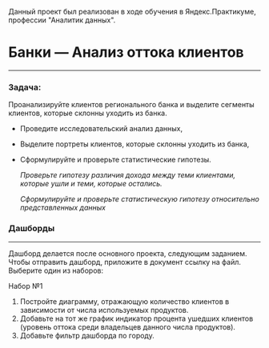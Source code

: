 Данный проект был реализован в ходе обучения в Яндекс.Практикуме, профессии "Аналитик данных".

# Банки — Анализ оттока клиентов
---------------------------------

### Задача:

Проанализируйте клиентов регионального банка и выделите сегменты клиентов, которые склонны уходить из банка.

- Проведите исследовательский анализ данных,
- Выделите портреты клиентов, которые склонны уходить из банка,
- Сформулируйте и проверьте статистические гипотезы.
    
    *Проверьте гипотезу различия дохода между теми клиентами, которые ушли и теми, которые остались.*
    
    *Сформулируйте и проверьте статистическую гипотезу относительно представленных данных*
### Дашборды
---------------
Дашборд делается после основного проекта, следующим заданием. 
Чтобы отправить дашборд, приложите в документ ссылку на файл. Выберите один из наборов:

Набор №1

1. Постройте диаграмму, отражающую количество клиентов в зависимости от числа используемых продуктов.
2. Добавьте на тот же график индикатор процента ушедших клиентов (уровень оттока среди владельцев данного числа продуктов).
3. Добавьте фильтр дашборда по городу.

